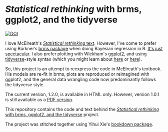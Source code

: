 # *Statistical rethinking* with brms, ggplot2, and the tidyverse

[![DOI](https://zenodo.org/badge/DOI/10.5281/zenodo.4080013.svg)](https://doi.org/10.5281/zenodo.4080013)

I love McElreath's [*Statistical rethinking* text](http://xcelab.net/rm/statistical-rethinking/). However, I've come to prefer using Bürkner’s [brms package](https://github.com/paul-buerkner/brms) when doing Bayesian regression in R. [It's just spectacular](https://andrewgelman.com/2017/01/10/r-packages-interfacing-stan-brms/). I also prefer plotting with Wickham's [ggplot2](https://cran.r-project.org/package=ggplot2), and using [tidyverse](https://www.tidyverse.org)-style syntax (which you might learn about [here](https://style.tidyverse.org) or [here](https://r4ds.had.co.nz/transform.html)).

So, this project is an attempt to reexpress the code in McElreath's textbook. His models are re-fit in brms, plots are reproduced or reimagined with ggplot2, and the general data wrangling code now predominantly follows the tidyverse style.

The current version, 1.2.0, is available in HTML only. However, version 1.0.1 is still available as a [PDF version](https://github.com/ASKurz/Statistical_Rethinking_with_brms_ggplot2_and_the_tidyverse/blob/master/recoding_Statistical_Rethinking_1.0.1_PDF_version.pdf). 

This repository contains the code and text behind the [*Statistical rethinking* with brms, ggplot2, and the tidyverse](https://bookdown.org/content/3890)
project.

The project was stitched together using Yihui Xie's [bookdown package](https://github.com/rstudio/bookdown).

